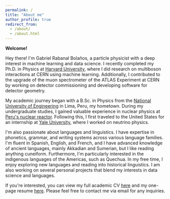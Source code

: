 ```yaml
---
permalink: /
title: "About me"
author_profile: true
redirect_from: 
  - /about/
  - /about.html
---
```


**Welcome!**

Hey there! I'm Gabriel Rabanal Bolaños, a particle physicist with a deep interest in machine learning and data science. I recently completed my Ph.D. in Physics at [Harvard University](https://lppc.physics.harvard.edu/), where I did research on multiboson interactions at CERN using machine learning. Additionally, I contributed to the upgrade of the muon spectrometer of the ATLAS Experiment at CERN by working on detector commissioning and developing software for detector geometry.

My academic journey began with a B.Sc. in Physics from the [National University of Engineering](https://fc.uni.edu.pe/en/nosotros/) in Lima, Peru, my hometown. During my undergraduate studies, I gained valuable experience in nuclear physics at [Peru's nuclear reactor](https://www.ipen.gob.pe/images/racso.jpg). Following this, I first traveled to the United States for an internship at [Yale University](https://wlab.yale.edu/), where I worked on neutrino physics.

I'm also passionate about languages and linguistics. I have expertise in phonetics, grammar, and writing systems across various language families. I'm fluent in Spanish, English, and French, and I have advanced knowledge of ancient languages, mainly Akkadian and Sumerian, but I like reading anything cuneiform. Furthermore, I'm particularly interested in the indigenous languages of the Americas, such as Quechua. In my free time, I enjoy exploring new languages and reading into historical linguistics. I am also working on several personal projects that blend my interests in data science and languages.

If you're interested, you can view my full academic CV [here](/files/pdf/Academic_CV.pdf) and my one-page resume [here](/files/pdf/Resume.pdf). Please feel free to contact me via email for any inquiries. 
